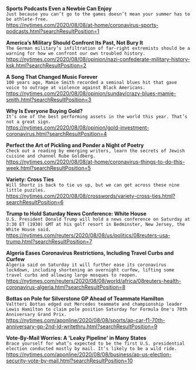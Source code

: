 **Sports Podcasts Even a Newbie Can Enjoy**\
`Just because you can’t go to the games doesn’t mean your summer has to be athlete-free.`\
https://nytimes.com/2020/08/08/at-home/coronavirus-sports-podcasts.html?searchResultPosition=1

**America’s Military Should Confront Its Past, Not Bury It**\
`The German military’s infiltration of far-right extremists should be a warning for how we confront our own troubled history.`\
https://nytimes.com/2020/08/08/opinion/nazi-confederate-military-history-ksk.html?searchResultPosition=2

**A Song That Changed Music Forever**\
`100 years ago, Mamie Smith recorded a seminal blues hit that gave voice to outrage at violence against Black Americans.`\
https://nytimes.com/2020/08/08/opinion/sunday/crazy-blues-mamie-smith.html?searchResultPosition=3

**Why Is Everyone Buying Gold?**\
`It’s one of the best performing assets in the world this year. That’s not a great sign.`\
https://nytimes.com/2020/08/08/opinion/gold-investment-coronavirus.html?searchResultPosition=4

**Perfect the Art of Pickling and Ponder a Night of Poetry**\
`Check out a reading by emerging writers, learn the secrets of Jewish cuisine and channel Rube Goldberg.`\
https://nytimes.com/2020/08/08/at-home/coronavirus-things-to-do-this-week.html?searchResultPosition=5

**Variety: Cross Ties**\
`Will Shortz is back to tie us up, but we can get across these nine little puzzles.`\
https://nytimes.com/2020/08/08/crosswords/variety-cross-ties.html?searchResultPosition=6

**Trump to Hold Saturday News Conference: White House**\
`U.S. President Donald Trump will hold a news conference on Saturday at 3:30 ET (1930) GMT at his golf resort in Bedminster, New Jersey, the White House said.`\
https://nytimes.com/reuters/2020/08/08/us/politics/08reuters-usa-trump.html?searchResultPosition=7

**Algeria Eases Coronavirus Restrictions, Including Travel Curbs and Curfew**\
`Algeria said on Saturday it will further ease its coronavirus lockdown, including shortening an overnight curfew, lifting some travel curbs and allowing large mosques to reopen.`\
https://nytimes.com/reuters/2020/08/08/world/africa/08reuters-health-coronavirus-algeria.html?searchResultPosition=8

**Bottas on Pole for Silverstone GP Ahead of Teammate Hamilton**\
`Valtteri Bottas edged out Mercedes teammate and championship leader Lewis Hamilton to claim pole position Saturday for Formula One's 70th Anniversary Grand Prix.`\
https://nytimes.com/aponline/2020/08/08/sports/ap-car-f1-70th-anniversary-gp-2nd-ld-writethru.html?searchResultPosition=9

**Vote-By-Mail Worries: A 'Leaky Pipeline' in Many States**\
`Brace yourself for what’s expected to be the first U.S. presidential election conducted mostly by mail. It’s likely to be a wild ride. `\
https://nytimes.com/aponline/2020/08/08/business/ap-us-election-security-vote-by-mail.html?searchResultPosition=10

